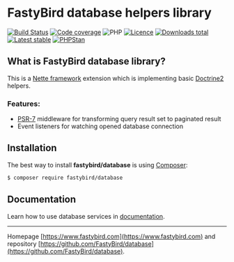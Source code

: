 # FastyBird database helpers library

[![Build Status](https://badgen.net/github/checks/FastyBird/database/master?cache=300&style=flast-square)](https://github.com/FastyBird/database/actions)
[![Code coverage](https://badgen.net/coveralls/c/github/FastyBird/database?cache=300&style=flast-square)](https://coveralls.io/r/FastyBird/database)
![PHP](https://badgen.net/packagist/php/FastyBird/database?cache=300&style=flast-square)
[![Licence](https://badgen.net/packagist/license/FastyBird/database?cache=300&style=flast-square)](https://github.com/FastyBird/database/blob/master/LICENSE.md)
[![Downloads total](https://badgen.net/packagist/dt/FastyBird/database?cache=300&style=flast-square)](https://packagist.org/packages/FastyBird/database)
[![Latest stable](https://badgen.net/packagist/v/FastyBird/database/latest?cache=300&style=flast-square)](https://packagist.org/packages/FastyBird/database)
[![PHPStan](https://img.shields.io/badge/PHPStan-enabled-brightgreen.svg?style=flat-square)](https://github.com/phpstan/phpstan)

## What is FastyBird database library?

This is a [Nette framework](https://nette.org) extension which is implementing basic [Doctrine2](https://www.doctrine-project.org/) helpers.

### Features:

- [PSR-7](http://www.php-fig.org/psr/psr-7/) middleware for transforming query result set to paginated result
- Event listeners for watching opened database connection

## Installation

The best way to install **fastybird/database** is using [Composer](http://getcomposer.org/):

```sh
$ composer require fastybird/database
```

## Documentation

Learn how to use database services in [documentation](https://github.com/FastyBird/database/blob/master/.docs/en/index.md).

***
Homepage [https://www.fastybird.com](https://www.fastybird.com) and repository [https://github.com/FastyBird/database](https://github.com/FastyBird/database).
